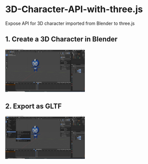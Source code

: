 # 3D-Character-API-with-three.js
Expose API for 3D character imported from Blender to three.js
## 1. Create a 3D Character in Blender
<img src="https://github.com/Em7999/3D-Character-API-with-three.js/blob/main/pics/blender-Tpose.png" width="50%">

## 2. Export as GLTF
<img src="https://github.com/Em7999/3D-Character-API-with-three.js/blob/main/pics/blender-exportGLTF.png" width="50%">
